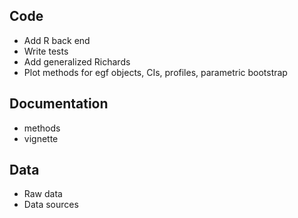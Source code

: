 ## Code
* Add R back end
* Write tests
* Add generalized Richards
* Plot methods for egf objects, CIs, profiles, parametric bootstrap

## Documentation
* methods
* vignette

## Data
* Raw data
* Data sources
